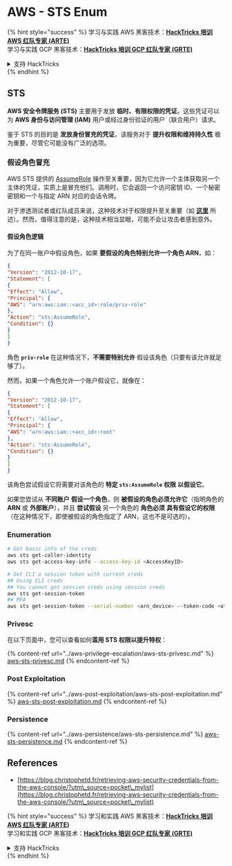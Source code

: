 # AWS - STS Enum

{% hint style="success" %}
学习与实践 AWS 黑客技术：<img src="../../../.gitbook/assets/image (1).png" alt="" data-size="line">[**HackTricks 培训 AWS 红队专家 (ARTE)**](https://training.hacktricks.xyz/courses/arte)<img src="../../../.gitbook/assets/image (1).png" alt="" data-size="line">\
学习与实践 GCP 黑客技术：<img src="../../../.gitbook/assets/image (2).png" alt="" data-size="line">[**HackTricks 培训 GCP 红队专家 (GRTE)**<img src="../../../.gitbook/assets/image (2).png" alt="" data-size="line">](https://training.hacktricks.xyz/courses/grte)

<details>

<summary>支持 HackTricks</summary>

* 查看 [**订阅计划**](https://github.com/sponsors/carlospolop)!
* **加入** 💬 [**Discord 群组**](https://discord.gg/hRep4RUj7f) 或 [**Telegram 群组**](https://t.me/peass) 或 **关注** 我们的 **Twitter** 🐦 [**@hacktricks\_live**](https://twitter.com/hacktricks\_live)**.**
* **通过向** [**HackTricks**](https://github.com/carlospolop/hacktricks) 和 [**HackTricks Cloud**](https://github.com/carlospolop/hacktricks-cloud) GitHub 仓库提交 PR 分享黑客技巧。

</details>
{% endhint %}

## STS

**AWS 安全令牌服务 (STS)** 主要用于发放 **临时、有限权限的凭证**。这些凭证可以为 **AWS 身份与访问管理 (IAM)** 用户或经过身份验证的用户（联合用户）请求。

鉴于 STS 的目的是 **发放身份冒充的凭证**，该服务对于 **提升权限和维持持久性** 极为重要，尽管它可能没有广泛的选项。

### 假设角色冒充

AWS STS 提供的 [AssumeRole](https://docs.aws.amazon.com/STS/latest/APIReference/API\_AssumeRole.html) 操作至关重要，因为它允许一个主体获取另一个主体的凭证，实质上是冒充他们。调用时，它会返回一个访问密钥 ID、一个秘密密钥和一个与指定 ARN 对应的会话令牌。

对于渗透测试者或红队成员来说，这种技术对于权限提升至关重要（如 [**这里**](../aws-privilege-escalation/aws-sts-privesc.md#sts-assumerole) 所述）。然而，值得注意的是，这种技术相当显眼，可能不会让攻击者感到意外。

#### 假设角色逻辑

为了在同一账户中假设角色，如果 **要假设的角色特别允许一个角色 ARN**，如：
```json
{
"Version": "2012-10-17",
"Statement": [
{
"Effect": "Allow",
"Principal": {
"AWS": "arn:aws:iam::<acc_id>:role/priv-role"
},
"Action": "sts:AssumeRole",
"Condition": {}
}
]
}
```
角色 **`priv-role`** 在这种情况下，**不需要特别允许** 假设该角色（只要有该允许就足够了）。

然而，如果一个角色允许一个账户假设它，就像在：
```json
{
"Version": "2012-10-17",
"Statement": [
{
"Effect": "Allow",
"Principal": {
"AWS": "arn:aws:iam::<acc_id>:root"
},
"Action": "sts:AssumeRole",
"Condition": {}
}
]
}
```
该角色尝试假设它将需要对该角色的 **特定 `sts:AssumeRole` 权限** **以假设它**。

如果您尝试从 **不同账户** **假设一个角色**，则 **被假设的角色必须允许它**（指明角色的 **ARN** 或 **外部账户**），并且 **尝试假设** 另一个角色的 **角色必须** **具有假设它的权限**（在这种情况下，即使被假设的角色指定了 ARN，这也不是可选的）。

### Enumeration
```bash
# Get basic info of the creds
aws sts get-caller-identity
aws sts get-access-key-info --access-key-id <AccessKeyID>

# Get CLI a session token with current creds
## Using CLI creds
## You cannot get session creds using session creds
aws sts get-session-token
## MFA
aws sts get-session-token --serial-number <arn_device> --token-code <otp_code>
```
### Privesc

在以下页面中，您可以查看如何**滥用 STS 权限以提升特权**：

{% content-ref url="../aws-privilege-escalation/aws-sts-privesc.md" %}
[aws-sts-privesc.md](../aws-privilege-escalation/aws-sts-privesc.md)
{% endcontent-ref %}

### Post Exploitation

{% content-ref url="../aws-post-exploitation/aws-sts-post-exploitation.md" %}
[aws-sts-post-exploitation.md](../aws-post-exploitation/aws-sts-post-exploitation.md)
{% endcontent-ref %}

### Persistence

{% content-ref url="../aws-persistence/aws-sts-persistence.md" %}
[aws-sts-persistence.md](../aws-persistence/aws-sts-persistence.md)
{% endcontent-ref %}

## References

* [https://blog.christophetd.fr/retrieving-aws-security-credentials-from-the-aws-console/?utm\_source=pocket\_mylist](https://blog.christophetd.fr/retrieving-aws-security-credentials-from-the-aws-console/?utm\_source=pocket\_mylist)

{% hint style="success" %}
学习和实践 AWS 黑客技术：<img src="../../../.gitbook/assets/image (1).png" alt="" data-size="line">[**HackTricks 培训 AWS 红队专家 (ARTE)**](https://training.hacktricks.xyz/courses/arte)<img src="../../../.gitbook/assets/image (1).png" alt="" data-size="line">\
学习和实践 GCP 黑客技术：<img src="../../../.gitbook/assets/image (2).png" alt="" data-size="line">[**HackTricks 培训 GCP 红队专家 (GRTE)**<img src="../../../.gitbook/assets/image (2).png" alt="" data-size="line">](https://training.hacktricks.xyz/courses/grte)

<details>

<summary>支持 HackTricks</summary>

* 查看 [**订阅计划**](https://github.com/sponsors/carlospolop)!
* **加入** 💬 [**Discord 群组**](https://discord.gg/hRep4RUj7f) 或 [**Telegram 群组**](https://t.me/peass) 或 **在 Twitter 上关注** 🐦 [**@hacktricks\_live**](https://twitter.com/hacktricks\_live)**.**
* **通过向** [**HackTricks**](https://github.com/carlospolop/hacktricks) 和 [**HackTricks Cloud**](https://github.com/carlospolop/hacktricks-cloud) GitHub 仓库提交 PR 来分享黑客技巧。

</details>
{% endhint %}
